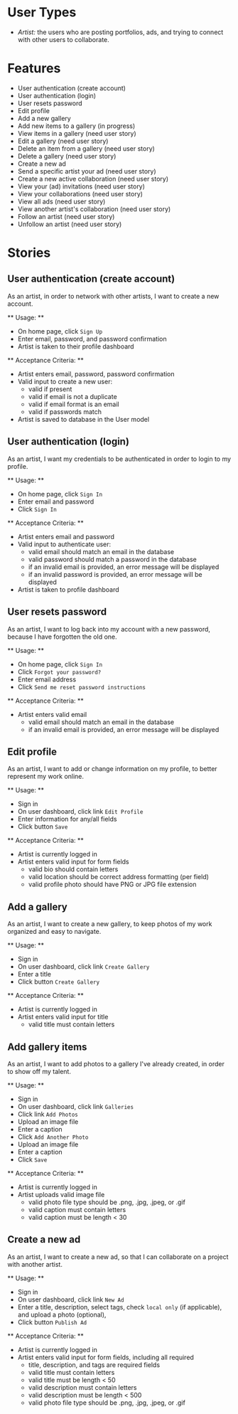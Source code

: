 # User Types
* *Artist:* the users who are posting portfolios, ads, and trying to connect with other users to collaborate.

# Features
* User authentication (create account)
* User authentication (login)
* User resets password
* Edit profile
* Add a new gallery
* Add new items to a gallery (in progress)
* View items in a gallery (need user story)
* Edit a gallery (need user story)
* Delete an item from a gallery (need user story)
* Delete a gallery (need user story)
* Create a new ad
* Send a specific artist your ad (need user story)
* Create a new active collaboration (need user story)
* View your (ad) invitations (need user story)
* View your collaborations (need user story)
* View all ads (need user story)
* View another artist's collaboration (need user story)
* Follow an artist (need user story)
* Unfollow an artist (need user story)

# Stories

## User authentication (create account)

As an artist,
in order to network with other artists,
I want to create a new account.

** Usage: **
* On home page, click `Sign Up`
* Enter email, password, and password confirmation
* Artist is taken to their profile dashboard

** Acceptance Criteria: **
* Artist enters email, password, password confirmation
* Valid input to create a new user:
  * valid if present
  * valid if email is not a duplicate
  * valid if email format is an email
  * valid if passwords match
* Artist is saved to database in the User model

## User authentication (login)

As an artist,
I want my credentials to be authenticated
in order to login to my profile.

** Usage: **
* On home page, click `Sign In`
* Enter email and password
* Click `Sign In`

** Acceptance Criteria: **
* Artist enters email and password
* Valid input to authenticate user:
  * valid email should match an email in the database
  * valid password should match a password in the database
  * if an invalid email is provided, an error message will be displayed
  * if an invalid password is provided, an error message will be displayed
* Artist is taken to profile dashboard

## User resets password

As an artist,
I want to log back into my account with a new password,
because I have forgotten the old one.

** Usage: **
* On home page, click `Sign In`
* Click `Forgot your password?`
* Enter email address
* Click `Send me reset password instructions`

** Acceptance Criteria: **
* Artist enters valid email
  * valid email should match an email in the database
  * if an invalid email is provided, an error message will be displayed

## Edit profile

As an artist,
I want to add or change information on my profile,
to better represent my work online.

** Usage: **
* Sign in
* On user dashboard, click link `Edit Profile`
* Enter information for any/all fields
* Click button `Save`

** Acceptance Criteria: **
* Artist is currently logged in
* Artist enters valid input for form fields
  * valid bio should contain letters
  * valid location should be correct address formatting (per field)
  * valid profile photo should have PNG or JPG file extension

## Add a gallery

As an artist,
I want to create a new gallery,
to keep photos of my work organized and easy to navigate.

** Usage: **
* Sign in
* On user dashboard, click link `Create Gallery`
* Enter a title
* Click button `Create Gallery`

** Acceptance Criteria: **
* Artist is currently logged in
* Artist enters valid input for title
  * valid title must contain letters

## Add gallery items

As an artist,
I want to add photos to a gallery I've already created,
in order to show off my talent.

** Usage: **
* Sign in
* On user dashboard, click link `Galleries`
* Click link `Add Photos`
* Upload an image file
* Enter a caption
* Click `Add Another Photo`
* Upload an image file
* Enter a caption
* Click `Save`

** Acceptance Criteria: **
* Artist is currently logged in
* Artist uploads valid image file
  * valid photo file type should be .png, .jpg, .jpeg, or .gif
  * valid caption must contain letters
  * valid caption must be length < 30

## Create a new ad

As an artist,
I want to create a new ad,
so that I can collaborate on a project with another artist.

** Usage: **
* Sign in
* On user dashboard, click link `New Ad`
* Enter a title, description, select tags, check `local only` (if applicable),
and upload a photo (optional),
* Click button `Publish Ad`

** Acceptance Criteria: **
* Artist is currently logged in
* Artist enters valid input for form fields, including all required
  * title, description, and tags are required fields
  * valid title must contain letters
  * valid title must be length < 50
  * valid description must contain letters
  * valid description must be length < 500
  * valid photo file type should be .png, .jpg, .jpeg, or .gif
